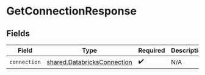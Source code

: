 # GetConnectionResponse


## Fields

| Field                                                                      | Type                                                                       | Required                                                                   | Description                                                                |
| -------------------------------------------------------------------------- | -------------------------------------------------------------------------- | -------------------------------------------------------------------------- | -------------------------------------------------------------------------- |
| `connection`                                                               | [shared.DatabricksConnection](../../models/shared/databricksconnection.md) | :heavy_check_mark:                                                         | N/A                                                                        |